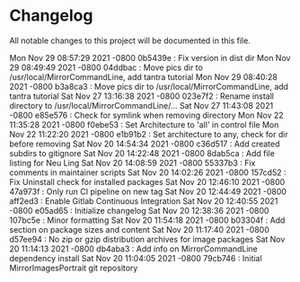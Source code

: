 # Changelog

All notable changes to this project will be documented in this file.

Mon Nov 29 08:57:29 2021 -0800 0b5439e :
   Fix version in dist dir
Mon Nov 29 08:49:49 2021 -0800 04ddbac :
   Move pics dir to /usr/local/MirrorCommandLine, add tantra tutorial
Mon Nov 29 08:40:28 2021 -0800 b3a8ca3 :
   Move pics dir to /usr/local/MirrorCommandLine, add tantra tutorial
Sat Nov 27 13:16:38 2021 -0800 023e7f2 :
   Rename install directory to /usr/local/MirrorCommandLine/...
Sat Nov 27 11:43:08 2021 -0800 e85e576 :
   Check for symlink when removing directory
Mon Nov 22 11:35:28 2021 -0800 f0ebe53 :
   Set Architecture to 'all' in control file
Mon Nov 22 11:22:20 2021 -0800 e1b91b2 :
   Set architecture to any, check for dir before removing
Sat Nov 20 14:54:34 2021 -0800 c36d517 :
   Add created subdirs to gitignore
Sat Nov 20 14:22:48 2021 -0800 8dab5ca :
   Add file listing for Neu Ling
Sat Nov 20 14:08:59 2021 -0800 55337b3 :
   Fix comments in maintainer scripts
Sat Nov 20 14:02:26 2021 -0800 157cd52 :
   Fix Uninstall check for installed packages
Sat Nov 20 12:46:10 2021 -0800 47a973f :
   Only run CI pipeline on new tag
Sat Nov 20 12:44:49 2021 -0800 aff2ed3 :
   Enable Gitlab Continuous Integration
Sat Nov 20 12:40:55 2021 -0800 e05ad65 :
   Initialize changelog
Sat Nov 20 12:38:36 2021 -0800 107bc5e :
   Minor formatting
Sat Nov 20 11:54:18 2021 -0800 b03304f :
   Add section on package sizes and content
Sat Nov 20 11:17:40 2021 -0800 d57ee94 :
   No zip or gzip distribution archives for image packages
Sat Nov 20 11:14:13 2021 -0800 db4aba3 :
   Add info on MirrorCommandLine dependency install
Sat Nov 20 11:04:05 2021 -0800 79cb746 :
   Initial MirrorImagesPortrait git repository
